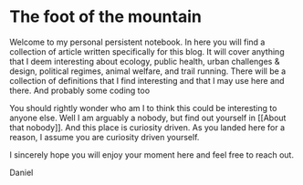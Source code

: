 # The foot of the mountain

Welcome to my personal persistent notebook. 
In here you will find a collection of article written specifically for this blog. It will cover anything that I deem interesting about ecology, public health, urban challenges & design, political regimes, animal welfare, and trail running. There will be a collection of definitions that I find interesting and that I may use here and there. And probably some coding too

You should rightly wonder who am I to think this could be interesting to anyone else. Well I am arguably a nobody, but find out yourself in [[About that nobody]]. And this place is curiosity driven. As you landed here for a reason, I assume you are curiosity driven yourself.

I sincerely hope you will enjoy your moment here and feel free to reach out.

Daniel

